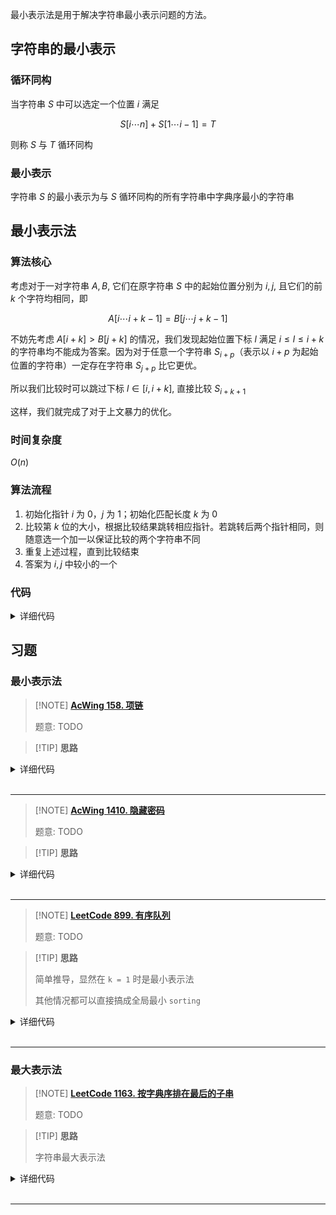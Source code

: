 最小表示法是用于解决字符串最小表示问题的方法。

## 字符串的最小表示

### 循环同构

当字符串 $S$ 中可以选定一个位置 $i$ 满足

$$
S[i\cdots n]+S[1\cdots i-1]=T
$$

则称 $S$ 与 $T$ 循环同构

### 最小表示

字符串 $S$ 的最小表示为与 $S$ 循环同构的所有字符串中字典序最小的字符串

## 最小表示法

### 算法核心

考虑对于一对字符串 $A,B$, 它们在原字符串 $S$ 中的起始位置分别为 $i,j$, 且它们的前 $k$ 个字符均相同，即

$$
A[i \cdots i+k-1]=B[j \cdots j+k-1]
$$

不妨先考虑 $A[i+k]>B[j+k]$ 的情况，我们发现起始位置下标 $l$ 满足 $i\le l\le i+k$ 的字符串均不能成为答案。因为对于任意一个字符串 $S_{i+p}$（表示以 $i+p$ 为起始位置的字符串）一定存在字符串 $S_{j+p}$ 比它更优。

所以我们比较时可以跳过下标 $l\in [i,i+k]$, 直接比较 $S_{i+k+1}$

这样，我们就完成了对于上文暴力的优化。

### 时间复杂度

$O(n)$

### 算法流程

1. 初始化指针 $i$ 为 $0$，$j$ 为 $1$；初始化匹配长度 $k$ 为 $0$
2. 比较第 $k$ 位的大小，根据比较结果跳转相应指针。若跳转后两个指针相同，则随意选一个加一以保证比较的两个字符串不同
3. 重复上述过程，直到比较结束
4. 答案为 $i,j$ 中较小的一个

### 代码

<details>
<summary>详细代码</summary>
<!-- tabs:start -->

###### **C++**

```cpp
// C++ Version
int k = 0, i = 0, j = 1;
while (k < n && i < n && j < n) {
    if (sec[(i + k) % n] == sec[(j + k) % n]) {
        k++;
    } else {
        sec[(i + k) % n] > sec[(j + k) % n] ? i = i + k + 1 : j = j + k + 1;
        if (i == j) i++;
        k = 0;
    }
}
i = min(i, j);
```

###### **Python**

```python
# Python Version
k, i, j = 0, 0, 1
while k < n and i < n and j < n:
    if sec[(i + k) % n] == sec[(j + k) % n]:
        k += 1
    else:
        if sec[(i + k) % n] > sec[(j + k) % n]:
            i = i + k + 1
        else:
            j = j + k + 1
        if i == j:
            i += 1
        k = 0
i = min(i, j)
```

<!-- tabs:end -->
</details>

## 习题

### 最小表示法

> [!NOTE] **[AcWing 158. 项链](https://www.acwing.com/problem/content/160/)**
> 
> 题意: TODO

> [!TIP] **思路**
> 
> 

<details>
<summary>详细代码</summary>
<!-- tabs:start -->

##### **C++**

```cpp
#include <bits/stdc++.h>
using namespace std;

const int N = 2000010;

int n;
char a[N], b[N];

int get_min(char s[]) {
    int i = 0, j = 1;
    while (i < n && j < n) {
        int k = 0;
        while (k < n && s[i + k] == s[j + k])
            k ++ ;
        if (k == n)
            break;
        if (s[i + k] > s[j + k])
            i += k + 1;
        else
            j += k + 1;
        if (i == j)
            j ++ ;
    }
    int k = min(i, j);
    s[k + n] = 0;   // 标记
    return k;
}

int main() {
    // scanf("%s%s", a, b);
    cin >> a >> b;
    n = strlen(a);
    memcpy(a + n, a, n);
    memcpy(b + n, b, n);
    
    int x = get_min(a), y = get_min(b);
    if (strcmp(a + x, b + y))
        cout << "No" << endl;
    else {
        cout << "Yes" << endl;
        cout << a + x << endl;
    }
    
    return 0;
}
```

##### **Python**

```python

```

<!-- tabs:end -->
</details>

<br>

* * *

> [!NOTE] **[AcWing 1410. 隐藏密码](https://www.acwing.com/problem/content/1412/)**
> 
> 题意: TODO

> [!TIP] **思路**
> 
> 

<details>
<summary>详细代码</summary>
<!-- tabs:start -->

##### **C++**

```cpp
// 求字符串的最小表示
// 经典算法 背过
#include <bits/stdc++.h>
using namespace std;

const int N = 200010;

int n;
string s;

int get_min() {
    // 用两个指针来找
    // 枚举从 i / j 开始的两个连续区间
    int i = 0, j = 1;
    while (i < n && j < n) {
        int k = 0;
        while (k < n && s[i + k] == s[j + k]) ++ k ;
        if (k == n) break;
        if (s[i + k] > s[j + k]) i += k + 1;
        else j += k + 1;
        if (i == j) ++ j ;
    }
    return min(i, j);
}

int main() {
    cin >> n;
    string line;
    while (cin >> line) s += line;
    s += s; // 后面再接一份
    cout << get_min() << endl;
    return 0;
}
```

##### **Python**

```python

```

<!-- tabs:end -->
</details>

<br>

* * *

> [!NOTE] **[LeetCode 899. 有序队列](https://leetcode.cn/problems/orderly-queue/)**
> 
> 题意: TODO

> [!TIP] **思路**
> 
> 简单推导，显然在 `k = 1` 时是最小表示法
> 
> 其他情况都可以直接搞成全局最小 `sorting`

<details>
<summary>详细代码</summary>
<!-- tabs:start -->

##### **C++**

```cpp
class Solution {
public:
    string orderlyQueue(string s, int k) {
        if (k == 1) {
            int i = 0, j = 1, n = s.size();
            s = s + s;
            while (i < n && j < n) {
                int k = 0;
                while (k < n && s[i + k] == s[j + k])
                    k ++ ;
                if (k == n)
                    break;
                if (s[i + k] > s[j + k])
                    i += k + 1;
                else
                    j += k + 1;
                if (i == j)
                    j ++ ;
            }
            int k = min(i, j);
            return s.substr(k, n);
        }
        sort(s.begin(), s.end());
        return s;
    }
};
```

##### **Python**

```python

```

<!-- tabs:end -->
</details>

<br>

* * *

### 最大表示法

> [!NOTE] **[LeetCode 1163. 按字典序排在最后的子串](https://leetcode.cn/problems/last-substring-in-lexicographical-order/)**
> 
> 题意: TODO

> [!TIP] **思路**
> 
> 字符串最大表示法

<details>
<summary>详细代码</summary>
<!-- tabs:start -->

##### **C++**

```cpp
class Solution {
public:
    int get_max(string s) {
        int i = 0, j = 1, n = s.size();
        while (i < n && j < n) {
            int k = 0;
            while (k < n && s[i + k] == s[j + k]) ++ k ;
            if (k == n) break;
            // `>` ---> `<`
            if (s[i + k] < s[j + k]) i += k + 1;
            else j += k + 1;
            if (i == j) ++ j ;
        }
        return min(i, j);
    }

    string lastSubstring(string s) {
        return s.substr(get_max(s));
    }
};
```

##### **Python**

```python

```

<!-- tabs:end -->
</details>

<br>

* * *